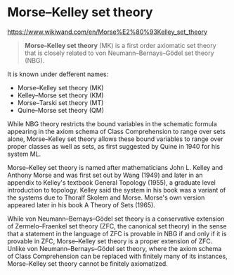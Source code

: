 # Morse–Kelley set theory

https://www.wikiwand.com/en/Morse%E2%80%93Kelley_set_theory

> **Morse–Kelley set theory** (MK) is a first order axiomatic set theory that is closely related to von Neumann–Bernays–Gödel set theory (NBG).

It is known under defferent names:
- Morse–Kelley set theory (MK)
- Kelley–Morse set theory (KM)
- Morse–Tarski set theory (MT)
- Quine–Morse set theory (QM)

While NBG theory restricts the bound variables in the schematic formula appearing in the axiom schema of Class Comprehension to range over sets alone, Morse–Kelley set theory allows these bound variables to range over proper classes as well as sets, as first suggested by Quine in 1940 for his system ML.

Morse–Kelley set theory is named after mathematicians John L. Kelley and Anthony Morse and was first set out by Wang (1949) and later in an appendix to Kelley's textbook General Topology (1955), a graduate level introduction to topology. Kelley said the system in his book was a variant of the systems due to Thoralf Skolem and Morse. Morse's own version appeared later in his book A Theory of Sets (1965).

While von Neumann–Bernays–Gödel set theory is a conservative extension of Zermelo–Fraenkel set theory (ZFC, the canonical set theory) in the sense that a statement in the language of ZFC is provable in NBG if and only if it is provable in ZFC, Morse–Kelley set theory is a proper extension of ZFC. Unlike von Neumann–Bernays–Gödel set theory, where the axiom schema of Class Comprehension can be replaced with finitely many of its instances, Morse–Kelley set theory cannot be finitely axiomatized.